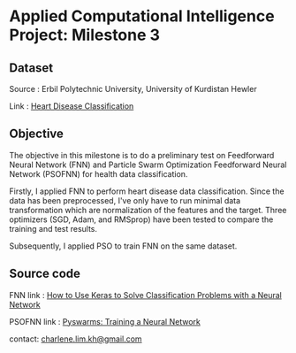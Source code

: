 
# Applied Computational Intelligence Project: Milestone 3

## Dataset 

Source  : Erbil Polytechnic University, University of Kurdistan Hewler

Link    : <a href="https://data.mendeley.com/datasets/65gxgy2nmg/2"> Heart Disease Classification </a>

## Objective

The objective in this milestone is to do a preliminary test on Feedforward Neural Network (FNN) and Particle Swarm Optimization Feedforward Neural Network (PSOFNN) for health data classification.

Firstly, I applied FNN to perform heart disease data classification. Since the data has been preprocessed, I've only have to run minimal data transformation  which are normalization of the features and the target. Three optimizers (SGD, Adam, and RMSprop) have been tested to compare the training and test results. 

Subsequently, I applied PSO to train FNN on the same dataset.


## Source code

FNN link    : <a href="https://www.bmc.com/blogs/keras-neural-network-classification/"> How to Use Keras to Solve Classification Problems with a Neural Network </a>

PSOFNN link : <a href="https://pyswarms.readthedocs.io/en/latest/examples/usecases/train_neural_network.html"> Pyswarms: Training a Neural Network </a>


contact: charlene.lim.kh@gmail.com

